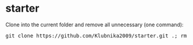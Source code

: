 # starter

Clone into the current folder and remove all unnecessary (one command):

<pre>git clone https://github.com/Klubnika2009/starter.git .; rm -rf trunk .gitignore readme.md .git</pre>
